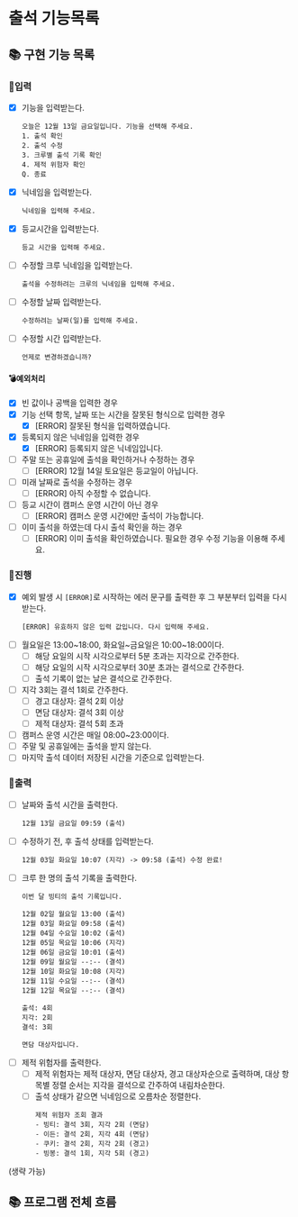 # 출석 기능목록

## 📚 구현 기능 목록

### 💫입력

- [x] 기능을 입력받는다.
    ```
    오늘은 12월 13일 금요일입니다. 기능을 선택해 주세요.
    1. 출석 확인
    2. 출석 수정
    3. 크루별 출석 기록 확인
    4. 제적 위험자 확인
    Q. 종료
    ```
- [x] 닉네임을 입력받는다.
  ```
  닉네임을 입력해 주세요.
  ```

- [x] 등교시간을 입력받는다.
  ```
  등교 시간을 입력해 주세요.
  ```
- [ ] 수정할 크루 닉네임을 입력받는다.
  ```
  출석을 수정하려는 크루의 닉네임을 입력해 주세요.
  ```
- [ ] 수정할 날짜 입력받는다.
  ```
  수정하려는 날짜(일)를 입력해 주세요.
  ```
- [ ] 수정할 시간 입력받는다.
  ```
  언제로 변경하겠습니까?
  ```

#### 💣예외처리

- [x] 빈 값이나 공백을 입력한 경우
- [x] 기능 선택 항목, 날짜 또는 시간을 잘못된 형식으로 입력한 경우
    - [x] [ERROR] 잘못된 형식을 입력하였습니다.
- [x] 등록되지 않은 닉네임을 입력한 경우
    - [x] [ERROR] 등록되지 않은 닉네임입니다.
- [ ] 주말 또는 공휴일에 출석을 확인하거나 수정하는 경우
    - [ ] [ERROR] 12월 14일 토요일은 등교일이 아닙니다.
- [ ] 미래 날짜로 출석을 수정하는 경우
    - [ ] [ERROR] 아직 수정할 수 없습니다.
- [ ] 등교 시간이 캠퍼스 운영 시간이 아닌 경우
    - [ ] [ERROR] 캠퍼스 운영 시간에만 출석이 가능합니다.
- [ ] 이미 출석을 하였는데 다시 출석 확인을 하는 경우
    - [ ] [ERROR] 이미 출석을 확인하였습니다. 필요한 경우 수정 기능을 이용해 주세요.

### 💫진행

- [x] 예외 발생 시 `[ERROR]`로 시작하는 에러 문구를 출력한 후 그 부분부터 입력을 다시 받는다.
  ```
  [ERROR] 유효하지 않은 입력 값입니다. 다시 입력해 주세요.
  ```
- [ ] 월요일은 13:00~18:00, 화요일~금요일은 10:00~18:00이다.
    - [ ] 해당 요일의 시작 시각으로부터 5분 초과는 지각으로 간주한다.
    - [ ] 해당 요일의 시작 시각으로부터 30분 초과는 결석으로 간주한다.
    - [ ] 출석 기록이 없는 날은 결석으로 간주한다.
- [ ] 지각 3회는 결석 1회로 간주한다.
    - [ ] 경고 대상자: 결석 2회 이상
    - [ ] 면담 대상자: 결석 3회 이상
    - [ ] 제적 대상자: 결석 5회 초과
- [ ] 캠퍼스 운영 시간은 매일 08:00~23:00이다.
- [ ] 주말 및 공휴일에는 출석을 받지 않는다.
- [ ] 마지막 출석 데이터 저장된 시간을 기준으로 입력받는다.

### 💫출력

- [ ] 날짜와 출석 시간을 출력한다.
  ```
  12월 13일 금요일 09:59 (출석)
  ```
- [ ] 수정하기 전, 후 출석 상태를 입력받는다.
  ```
  12월 03일 화요일 10:07 (지각) -> 09:58 (출석) 수정 완료!
  ```
- [ ] 크루 한 명의 출석 기록을 출력한다.
    ```angular2html
    이번 달 빙티의 출석 기록입니다.
    
    12월 02일 월요일 13:00 (출석)
    12월 03일 화요일 09:58 (출석)
    12월 04일 수요일 10:02 (출석)
    12월 05일 목요일 10:06 (지각)
    12월 06일 금요일 10:01 (출석)
    12월 09일 월요일 --:-- (결석)
    12월 10일 화요일 10:08 (지각)
    12월 11일 수요일 --:-- (결석)
    12월 12일 목요일 --:-- (결석)
  
    출석: 4회
    지각: 2회
    결석: 3회

    면담 대상자입니다.
    ```
- [ ] 제적 위험자를 출력한다.
    - [ ] 제적 위험자는 제적 대상자, 면담 대상자, 경고 대상자순으로 출력하며, 대상 항목별 정렬 순서는 지각을 결석으로 간주하여 내림차순한다.
    - [ ] 출석 상태가 같으면 닉네임으로 오름차순 정렬한다.
        ```angular2html
        제적 위험자 조회 결과
        - 빙티: 결석 3회, 지각 2회 (면담)
        - 이든: 결석 2회, 지각 4회 (면담)
        - 쿠키: 결석 2회, 지각 2회 (경고)
        - 빙봉: 결석 1회, 지각 5회 (경고)
        ```

(생략 가능)

## 📚 프로그램 전체 흐름

```dtd
```
